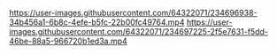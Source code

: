 https://user-images.githubusercontent.com/64322071/234696938-34b456a1-6b8c-4efe-b5fc-22b00fc49764.mp4
https://user-images.githubusercontent.com/64322071/234697225-2f5e7631-f5dd-46be-88a5-966720b1ed3a.mp4

